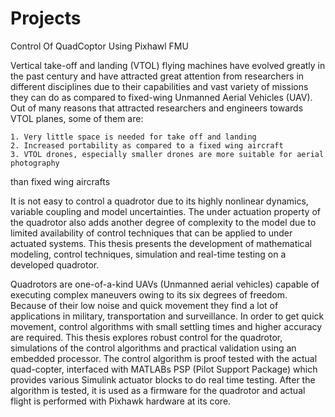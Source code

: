 # Projects

Control Of QuadCoptor Using Pixhawl FMU

Vertical take-off and landing (VTOL) flying machines have evolved greatly in the past
century and have attracted great attention from researchers in different disciplines due
to their capabilities and vast variety of missions they can do as compared to fixed-wing
Unmanned Aerial Vehicles (UAV). Out of many reasons that attracted researchers and
engineers towards VTOL planes, some of them are:

    1. Very little space is needed for take off and landing
    2. Increased portability as compared to a fixed wing aircraft
    3. VTOL drones, especially smaller drones are more suitable for aerial photography
than fixed wing aircrafts

  It is not easy to control a quadrotor due to its highly nonlinear dynamics, variable
coupling and model uncertainties. The under actuation property of the quadrotor also
adds another degree of complexity to the model due to limited availability of control
techniques that can be applied to under actuated systems. This thesis presents the
development of mathematical modeling, control techniques, simulation and real-time
testing on a developed quadrotor.

  Quadrotors are one-of-a-kind UAVs (Unmanned aerial vehicles) capable of executing
complex maneuvers owing to its six degrees of freedom. Because of their low
noise and quick movement they find a lot of applications in military, transportation
and surveillance. In order to get quick movement, control algorithms with small settling
times and higher accuracy are required. This thesis explores robust control for
the quadrotor, simulations of the control algorithms and practical validation using
an embedded processor. The control algorithm is proof tested with the actual quad-copter,
interfaced with MATLABs PSP (Pilot Support Package) which provides various
Simulink actuator blocks to do real time testing. After the algorithm is tested, it
is used as a firmware for the quadrotor and actual flight is performed with Pixhawk
hardware at its core.
